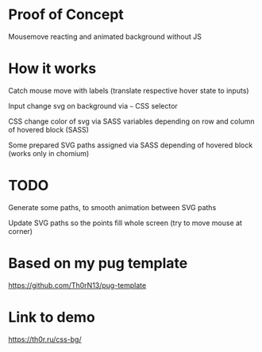 # Proof of Concept

Mousemove reacting and animated background without JS

# How it works

Catch mouse move with labels (translate respective hover state to inputs)

Input change svg on background via `~` CSS selector

CSS change color of svg via SASS variables depending on row and column of hovered block (SASS)

Some prepared SVG paths assigned via SASS depending of hovered block (works only in chomium)

# TODO

Generate some paths, to smooth animation between SVG paths

Update SVG paths so the points fill whole screen (try to move mouse at corner)

# Based on my pug template

https://github.com/Th0rN13/pug-template

# Link to demo

https://th0r.ru/css-bg/